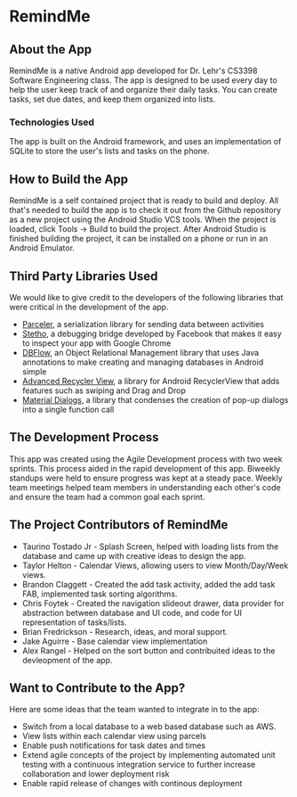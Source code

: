 # RemindMe

## About the App

RemindMe is a native Android app developed for Dr. Lehr's CS3398 Software Engineering class. 
The app is designed to be used every day to help the user keep track of and organize their daily
tasks. You can create tasks, set due dates, and keep them organized into lists.

### Technologies Used
The app is built on the Android framework, and uses an implementation of SQLite to store the user's
lists and tasks on the phone. 

## How to Build the App

RemindMe is a self contained project that is ready to build and deploy. All that's needed to
build the app is to check it out from the Github repository as a new project using the 
Android Studio VCS tools. When the project is loaded, click Tools -> Build to build the project. 
After Android Studio is finished building the project, it can be installed on a phone or run in
an Android Emulator.

## Third Party Libraries Used
We would like to give credit to the developers of the following libraries that were critical in the
development of the app.


* [Parceler](https://github.com/johncarl81/parceler), a serialization library for sending data between activities
* [Stetho](http://facebook.github.io/stetho/), a debugging bridge developed by Facebook that makes it easy to inspect your app with Google Chrome
* [DBFlow](https://github.com/Raizlabs/DBFlow), an Object Relational Management library that uses Java annotations to make creating and managing databases in Android simple
* [Advanced Recycler View](https://github.com/h6ah4i/android-advancedrecyclerview), a library for Android RecyclerView that adds features such as swiping and Drag and Drop
* [Material Dialogs](https://github.com/afollestad/material-dialogs), a library that condenses the creation of pop-up dialogs into a single function call

## The Development Process 
This app was created using the Agile Development process with two week sprints. This process aided in the rapid development of this app. 
Biweekly standups were held to ensure progress was kept at a steady pace. Weekly team meetings helped team members in understanding
each other's code and ensure the team had a common goal each sprint. 


## The Project Contributors of RemindMe
* Taurino Tostado Jr - Splash Screen, helped with loading lists from the database and came up with creative ideas to design the app.
* Taylor Helton - Calendar Views, allowing users to view Month/Day/Week views.
* Brandon Claggett - Created the add task activity, added the add task FAB, implemented task sorting algorithms. 
* Chris Foytek - Created the navigation slideout drawer, data provider for abstraction between database and UI code, and code for UI representation of tasks/lists.
* Brian Fredrickson - Research, ideas, and moral support.
* Jake Aguirre - Base calendar view implementation
* Alex Rangel - Helped on the sort button and contribuited ideas to the devleopment of the app. 

## Want to Contribute to the App?
 Here are some ideas that the team wanted to integrate in to the app:
 * Switch from a local database to a web based database such as AWS.
 * View lists within each calendar view using parcels 
 * Enable push notifications for task dates and times
 * Extend agile concepts of the project by implementing automated unit testing with a continuous integration service to further increase collaboration and lower deployment risk
 * Enable rapid release of changes with continous deployment
 
